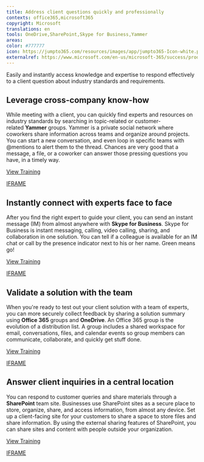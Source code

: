 ```yaml
---
title: Address client questions quickly and professionally
contexts: office365,microsoft365
copyright: Microsoft
translations: en
tools: OneDrive,SharePoint,Skype for Business,Yammer
areas: 
color: #777777
icon: https://jumpto365.com/resources/images/app/jumpto365-Icon-white.png
externalref: https://www.microsoft.com/en-us/microsoft-365/success/productivitylibrary/address-client-questions-quickly-and-professionally
---
```

Easily and instantly access knowledge and expertise to respond effectively to a client question about industry standards and requirements. 


## Leverage cross-company know-how

While meeting with a client, you can quickly find experts and resources on industry standards by searching in topic-related or customer-related **Yammer** groups. Yammer is a private social network where coworkers share information across teams and organize around projects. You can start a new conversation, and even loop in specific teams with @mentions to alert them to the thread. Chances are very good that a message, a file, or a coworker can answer those pressing questions you have, in a timely way.

[View Training](https://support.office.com/en-US/article/Finding-answers-fast-17342f0d-1a52-406f-8649-e846ece66f39)

[IFRAME](https://www.microsoft.com/en-us/videoplayer/embed/RE1UCma)

## Instantly connect with experts face to face

After you find the right expert to guide your client, you can send an instant message (IM) from almost anywhere with **Skype for Business**. Skype for Business is instant messaging, calling, video calling, sharing, and collaboration in one solution. You can tell if a colleague is available for an IM chat or call by the presence indicator next to his or her name. Green means go!   

[View Training](https://support.office.com/en-US/article/Send-an-IM-in-Skype-for-Business-48c07e01-c833-4c63-8505-0fda906ef33b)

[IFRAME](https://www.microsoft.com/en-us/videoplayer/embed/RE1TMj8)

## Validate a solution with the team

When you're ready to test out your client solution with a team of experts, you can more securely collect feedback by sharing a solution summary using **Office 365** groups and **OneDrive**. An Office 365 group is the evolution of a distribution list. A group includes a shared workspace for email, conversations, files, and calendar events so group members can communicate, collaborate, and quickly get stuff done.

[View Training](https://support.office.com/en-us/article/Share-group-files-749bc73b-90c9-4760-9b6f-9aa1cf01b403?ui=en-US&rs=en-US&ad=US)

[IFRAME](https://www.microsoft.com/en-us/videoplayer/embed/RE1TwT5)

## Answer client inquiries in a central location

You can respond to customer queries and share materials through a **SharePoint** team site. Businesses use SharePoint sites as a secure place to store, organize, share, and access information, from almost any device. Set up a client-facing site for your customers to share a space to store files and share information. By using the external sharing features of SharePoint, you can share sites and content with people outside your organization.

[View Training](https://support.office.com/article/Create-a-team-site-in-SharePoint-Online-ef10c1e7-15f3-42a3-98aa-b5972711777d)

[IFRAME](https://www.microsoft.com/en-us/videoplayer/embed/RE1UCma)

